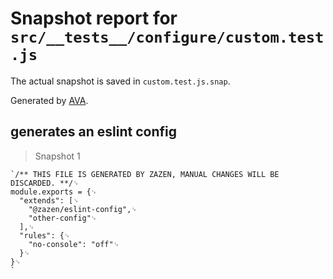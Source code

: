 # Snapshot report for `src/__tests__/configure/custom.test.js`

The actual snapshot is saved in `custom.test.js.snap`.

Generated by [AVA](https://avajs.dev).

## generates an eslint config

> Snapshot 1

    `/** THIS FILE IS GENERATED BY ZAZEN, MANUAL CHANGES WILL BE DISCARDED. **/␊
    module.exports = {␊
      "extends": [␊
        "@zazen/eslint-config",␊
        "other-config"␊
      ],␊
      "rules": {␊
        "no-console": "off"␊
      }␊
    }␊
    `
